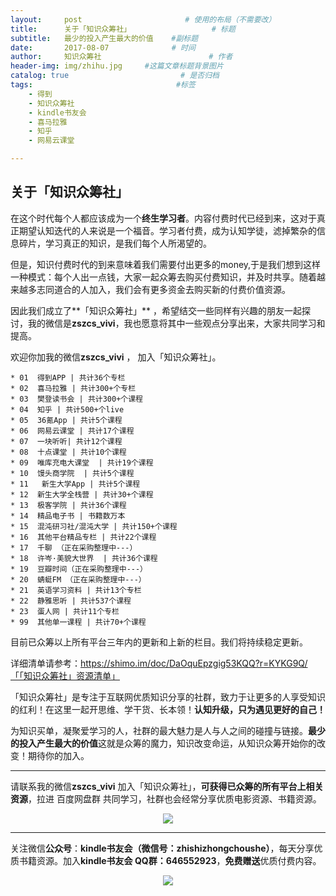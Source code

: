 ```yaml
---
layout:     post                       # 使用的布局（不需要改）
title:      关于「知识众筹社」                  # 标题 
subtitle:   最少的投入产生最大的价值    #副标题
date:       2017-08-07              # 时间
author:     知识众筹社                        # 作者
header-img: img/zhihu.jpg     #这篇文章标题背景图片
catalog: true                         # 是否归档
tags:                                #标签
    - 得到
    - 知识众筹社
    - kindle书友会
    - 喜马拉雅
    - 知乎
    - 网易云课堂

---
```


## 关于「知识众筹社」
在这个时代每个人都应该成为一个**终生学习者**。内容付费时代已经到来，这对于真正期望认知迭代的人来说是一个福音。学习者付费，成为认知学徒，滤掉繁杂的信息碎片，学习真正的知识，是我们每个人所渴望的。

但是，知识付费时代的到来意味着我们需要付出更多的money,于是我们想到这样一种模式：每个人出一点钱，大家一起众筹去购买付费知识，并及时共享。随着越来越多志同道合的人加入，我们会有更多资金去购买新的付费价值资源。

因此我们成立了**「知识众筹社」** ，希望结交一些同样有兴趣的朋友一起探讨，我的微信是**zszcs_vivi**，我也愿意将其中一些观点分享出来，大家共同学习和提高。 

欢迎你加我的微信**zszcs_vivi** ， 加入「知识众筹社」。

    * 01  得到APP | 共计36个专栏
    * 02  喜马拉雅 | 共计300+个专栏
    * 03  樊登读书会 | 共计300+个课程
    * 04  知乎 | 共计500+个live
    * 05  36氪App | 共计5个课程
    * 06  网易云课堂 | 共计17个课程
    * 07  一块听听| 共计12个课程 
    * 08  十点课堂 | 共计10个课程 
    * 09  唯库充电大课堂  | 共计19个课程 
    * 10  馒头商学院  | 共计5个课程
    * 11   新生大学App | 共计5个课程
    * 12  新生大学全栈营 | 共计30+个课程
    * 13  极客学院 | 共计36个课程 
    * 14  精品电子书 | 书籍数万本
    * 15  混沌研习社/混沌大学 | 共计150+个课程
    * 16  其他平台精品专栏 | 共计22个课程 
    * 17  千聊 （正在采购整理中---）
    * 18  许岑·美貌大世界  | 共计36个课程
    * 19  豆瓣时间（正在采购整理中---）
    * 20  蜻蜓FM （正在采购整理中---）
    * 21  英语学习资料 | 共计13个专栏
    * 22  静雅思听 | 共计537个课程
    * 23  蛋人网 | 共计11个专栏
    * 99  其他单一课程 | 共计70+个课程

目前已众筹以上所有平台三年内的更新和上新的栏目。我们将持续稳定更新。

详细清单请参考：https://shimo.im/doc/DaOquEpzgig53KQQ?r=KYKG9Q/「「知识众筹社」资源清单」

「知识众筹社」是专注于互联网优质知识分享的社群，致力于让更多的人享受知识的红利！在这里一起开思维、学干货、长本领！**认知升级，只为遇见更好的自己！**

为知识买单，凝聚爱学习的人，社群的最大魅力是人与人之间的碰撞与链接。**最少的投入产生最大的价值**这就是众筹的魔力，知识改变命运，从知识众筹开始你的改变！期待你的加入。

-------

请联系我的微信**zszcs_vivi** 加入「知识众筹社」，**可获得已众筹的所有平台上相关资源**，拉进 百度网盘群 共同学习，社群也会经常分享优质电影资源、书籍资源。

<center>
    <p><img src="https://ww2.sinaimg.cn/large/006tKfTcgy1fix91fasqoj3076076q31.jpg" align="center"></p>
</center>


-------

关注微信**公众号**：**kindle书友会（微信号：zhishizhongchoushe）**，每天分享优质书籍资源。加入**kindle书友会 QQ群：646552923**，**免费赠送**优质付费内容。

<center>
    <p><img src="https://ww1.sinaimg.cn/large/006tKfTcgy1fix8tn1wqaj3076076dfx.jpg"></p>
</center>



